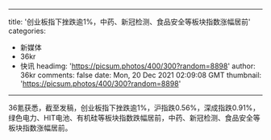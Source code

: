 
---
title: '创业板指下挫跌逾1%，中药、新冠检测、食品安全等板块指数涨幅居前'
categories: 
 - 新媒体
 - 36kr
 - 快讯
headimg: 'https://picsum.photos/400/300?random=8898'
author: 36kr
comments: false
date: Mon, 20 Dec 2021 02:09:08 GMT
thumbnail: 'https://picsum.photos/400/300?random=8898'
---

<div>   
36氪获悉，截至发稿，创业板指下挫跌逾1%，沪指跌0.56%，深成指跌0.91%，绿色电力、HIT电池、有机硅等板块指数跌幅居前，中药、新冠检测、食品安全等板块指数涨幅居前。  
</div>
            